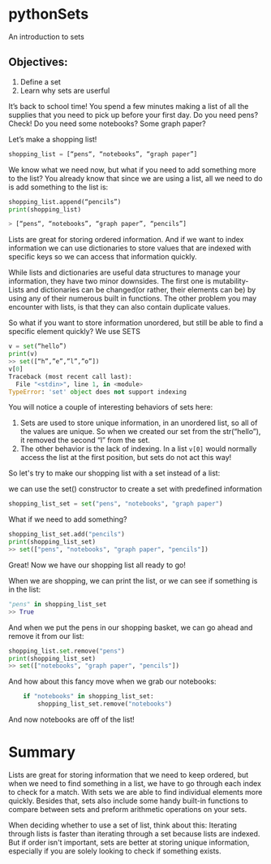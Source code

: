 # pythonSets

An introduction to sets

## Objectives:

1. Define a set
2. Learn why sets are userful

It’s back to school time! You spend a few minutes making a list of all the supplies that you need to pick up before your first day. Do you need pens? Check! Do you need some notebooks? Some graph paper?

Let’s make a shopping list!

```python
shopping_list = [“pens“, “notebooks”, “graph paper”]
```

We know what we need now, but what if you need to add something more to the list? You already know that since we are using a list, all we need to do is add something to the list is:

```python
shopping_list.append(“pencils”)
print(shopping_list)

> [“pens“, “notebooks”, “graph paper”, “pencils”]
```

Lists are great for storing ordered information. And if we want to index information we can use dictionaries to store values that are indexed with specific keys so we can access that information quickly.

While lists and dictionaries are useful data structures to manage your information, they have two minor downsides. The first one is mutability- Lists and dictionaries can be changed(or rather, their elements can be) by using any of their numerous built in functions. The other problem you may encounter with lists, is that they can also contain duplicate values.

So what if you want to store information unordered, but still be able to find a specific element quickly?
We use SETS

```python
v = set(“hello”)
print(v)
>> set([“h”,”e”,”l”,”o”])
v[0]
Traceback (most recent call last):
  File "<stdin>", line 1, in <module>
TypeError: 'set' object does not support indexing
```

You will notice a couple of interesting behaviors of sets here:

1. Sets are used to store unique information, in an unordered list, so all of the values are unique. So when we created our set from the str(“hello”), it removed the second “l” from the set.
2. The other behavior is the lack of indexing. In a list `v[0]` would normally access the list at the first position, but sets do not act this way!

So let's try to make our shopping list with a set instead of a list:

we can use the set() constructor to create a set with predefined information

```python
shopping_list_set = set("pens", "notebooks", "graph paper")
```

What if we need to add something?

```python
shopping_list_set.add("pencils")
print(shopping_list_set)
>> set(["pens", "notebooks", "graph paper", "pencils"])
```

Great! Now we have our shopping list all ready to go!

When we are shopping, we can print the list, or we can see if something is in the list:

```python
"pens" in shopping_list_set
>> True
```

And when we put the pens in our shopping basket, we can go ahead and remove it from our list:

```python
shopping_list.set.remove("pens")
print(shopping_list_set)
>> set(["notebooks", "graph paper", "pencils"])
```

And how about this fancy move when we grab our notebooks:

```python
    if "notebooks" in shopping_list_set:
        shopping_list_set.remove("notebooks")
```

And now notebooks are off of the list!

# Summary

Lists are great for storing information that we need to keep ordered, but when we need to find something in a list, we have to go through each index to check for a match. With sets we are able to find individual elements more quickly. Besides that, sets also include some handy built-in functions to compare between sets and preform arithmetic operations on your sets.

When deciding whether to use a set of list, think about this:
Iterating through lists is faster than iterating through a set because lists are indexed. But if order isn't important, sets are better at storing unique information, especially if you are solely looking to check if something exists.

